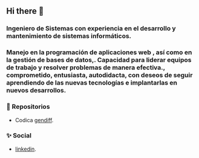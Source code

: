 ## Hi there 👋

### Ingeniero de Sistemas con experiencia en el desarrollo y mantenimiento de sistemas informáticos.
### Manejo en la programación de aplicaciones web , así como en la gestión de bases de datos,. Capacidad para liderar equipos de  trabajo y resolver problemas de manera efectiva., comprometido, entusiasta, autodidacta, con deseos de seguir aprendiendo de las nuevas tecnologías e implantarlas en nuevos desarrollos.

### 🌱 Repositorios 
-  Codica [gendiff](https://github.com/angelggd/frontend-project-98).

### ✨ Social
- [linkedin](https://www.linkedin.com/in/angelgildiaz/).
 

<!--
**angelggd/angelggd** is a ✨ _special_ ✨ repository because its `README.md` (this file) appears on your GitHub profile.

Here are some ideas to get you started:

- 🔭 I’m currently working on ...
- 🌱 I’m currently learning ...
- 👯 I’m looking to collaborate on ...
- 🤔 I’m looking for help with ...
- 💬 Ask me about ...
- 📫 How to reach me: ...
- 😄 Pronouns: ...
- ⚡ Fun fact: ...
-->
